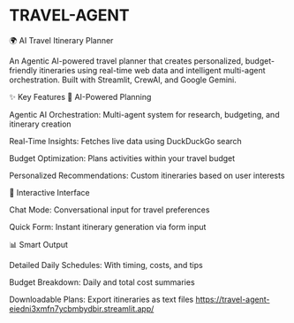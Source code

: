 # TRAVEL-AGENT
🌍 AI Travel Itinerary Planner

An Agentic AI-powered travel planner that creates personalized, budget-friendly itineraries using real-time web data and intelligent multi-agent orchestration. Built with Streamlit, CrewAI, and Google Gemini.

✨ Key Features
🤖 AI-Powered Planning

Agentic AI Orchestration: Multi-agent system for research, budgeting, and itinerary creation

Real-Time Insights: Fetches live data using DuckDuckGo search

Budget Optimization: Plans activities within your travel budget

Personalized Recommendations: Custom itineraries based on user interests

💬 Interactive Interface

Chat Mode: Conversational input for travel preferences

Quick Form: Instant itinerary generation via form input

📊 Smart Output

Detailed Daily Schedules: With timing, costs, and tips

Budget Breakdown: Daily and total cost summaries

Downloadable Plans: Export itineraries as text files
https://travel-agent-eiedni3xmfn7ycbmbydbir.streamlit.app/
